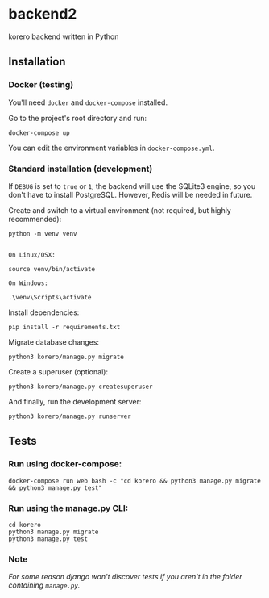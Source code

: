 # backend2

korero backend written in Python

## Installation

### Docker (testing)

You'll need `docker` and `docker-compose` installed.

Go to the project's root directory and run:

```
docker-compose up
```

You can edit the environment variables in `docker-compose.yml`.

### Standard installation (development)

If `DEBUG` is set to `true` or `1`, the backend will use the SQLite3 engine,
so you don't have to install PostgreSQL.
However, Redis will be needed in future.

Create and switch to a virtual environment (not required, but highly recommended):

```
python -m venv venv


On Linux/OSX:

source venv/bin/activate

On Windows:

.\venv\Scripts\activate
```

Install dependencies:

```
pip install -r requirements.txt
```

Migrate database changes:

```
python3 korero/manage.py migrate
```

Create a superuser (optional):

```
python3 korero/manage.py createsuperuser
```

And finally, run the development server:

```
python3 korero/manage.py runserver
```

## Tests

### Run using docker-compose:

```
docker-compose run web bash -c "cd korero && python3 manage.py migrate && python3 manage.py test"
```

### Run using the manage.py CLI:

```
cd korero
python3 manage.py migrate
python3 manage.py test
```

### Note

_For some reason django won't discover tests if you aren't in the folder containing `manage.py`._
